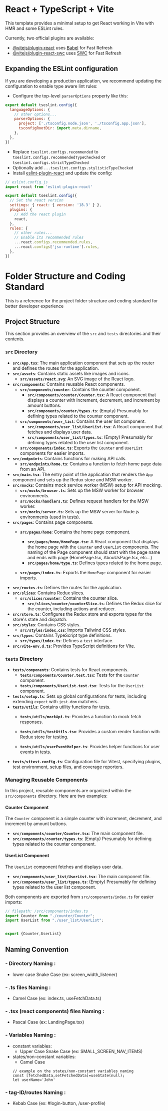 # React + TypeScript + Vite

This template provides a minimal setup to get React working in Vite with HMR and some ESLint rules.

Currently, two official plugins are available:

- [@vitejs/plugin-react](https://github.com/vitejs/vite-plugin-react/blob/main/packages/plugin-react/README.md) uses [Babel](https://babeljs.io/) for Fast Refresh
- [@vitejs/plugin-react-swc](https://github.com/vitejs/vite-plugin-react-swc) uses [SWC](https://swc.rs/) for Fast Refresh

## Expanding the ESLint configuration

If you are developing a production application, we recommend updating the configuration to enable type aware lint rules:

- Configure the top-level `parserOptions` property like this:

```js
export default tseslint.config({
  languageOptions: {
    // other options...
    parserOptions: {
      project: ['./tsconfig.node.json', './tsconfig.app.json'],
      tsconfigRootDir: import.meta.dirname,
    },
  },
})
```

- Replace `tseslint.configs.recommended` to `tseslint.configs.recommendedTypeChecked` or `tseslint.configs.strictTypeChecked`
- Optionally add `...tseslint.configs.stylisticTypeChecked`
- Install [eslint-plugin-react](https://github.com/jsx-eslint/eslint-plugin-react) and update the config:

```js
// eslint.config.js
import react from 'eslint-plugin-react'

export default tseslint.config({
  // Set the react version
  settings: { react: { version: '18.3' } },
  plugins: {
    // Add the react plugin
    react,
  },
  rules: {
    // other rules...
    // Enable its recommended rules
    ...react.configs.recommended.rules,
    ...react.configs['jsx-runtime'].rules,
  },
})
```

# Folder Structure and Coding Standard
This is a reference for the project folder structure and coding 
standard for better developer experience

## Project Structure

This section provides an overview of the `src` and `tests` directories and their contents.

### `src` Directory

- **`src/App.tsx`**: The main application component that sets up the router and defines the routes for the application.
- **`src/assets`**: Contains static assets like images and icons.
  - **`src/assets/react.svg`**: An SVG image of the React logo.
- **`src/components`**: Contains reusable React components.
  - **`src/components/counter`**: Contains the counter component.
    - **`src/components/counter/Counter.tsx`**: A React component that displays a counter with increment, decrement, and increment by amount buttons.
    - **`src/components/counter/types.ts`**: (Empty) Presumably for defining types related to the counter component.
  - **`src/components/user_list`**: Contains the user list component.
    - **`src/components/user_list/UserList.tsx`**: A React component that fetches and displays user data.
    - **`src/components/user_list/types.ts`**: (Empty) Presumably for defining types related to the user list component.
  - **`src/components/index.ts`**: Exports the `Counter` and `UserList` components for easier imports.
- **`src/endpoints`**: Contains functions for making API calls.
  - **`src/endpoints/home.ts`**: Contains a function to fetch home page data from an API.
- **`src/main.tsx`**: The entry point of the application that renders the `App` component and sets up the Redux store and MSW worker.
- **`src/mocks`**: Contains mock service worker (MSW) setup for API mocking.
  - **`src/mocks/browser.ts`**: Sets up the MSW worker for browser environments.
  - **`src/mocks/handlers.ts`**: Defines request handlers for the MSW worker.
  - **`src/mocks/server.ts`**: Sets up the MSW server for Node.js environments (used in tests).
- **`src/pages`**: Contains page components.
  - **`src/pages/home`**: Contains the home page component.
    - **`src/pages/home/HomePage.tsx`**: A React component that displays the home page with the `Counter` and `UserList` components. The naming of the Page component should start with the page name and ends with page (HomePage.tsx, AbouUsPage.tsx, etc...)
    - **`src/pages/home/type.ts`**: Defines types related to the home page.
    
  - **`src/pages/index.ts`**: Exports the `HomePage` component for easier imports.
- **`src/routes.ts`**: Defines the routes for the application.
- **`src/slices`**: Contains Redux slices.
  - **`src/slices/counter`**: Contains the counter slice.
    - **`src/slices/counter/counterSlice.ts`**: Defines the Redux slice for the counter, including actions and reducer.
- **`src/store.ts`**: Configures the Redux store and exports types for the store's state and dispatch.
- **`src/styles`**: Contains CSS styles.
  - **`src/styles/index.css`**: Imports Tailwind CSS styles.
- **`src/types`**: Contains TypeScript type definitions.
  - **`src/types/index.ts`**: Defines a `test` interface.
- **`src/vite-env.d.ts`**: Provides TypeScript definitions for Vite.

### `tests` Directory

- **`tests/components`**: Contains tests for React components.
  - **`tests/components/Counter.test.tsx`**: Tests for the `Counter` component.
  - **`tests/components/UserList.test.tsx`**: Tests for the `UserList` component.
- **`tests/setup.ts`**: Sets up global configurations for tests, including extending `expect` with `jest-dom` matchers.
- **`tests/utils`**: Contains utility functions for tests.
  - **`tests/utils/mockApi.ts`**: Provides a function to mock fetch responses.
  - **`tests/utils/testUtils.tsx`**: Provides a custom render function with Redux store for testing.
    
  
  - **`tests/utils/userEventHelper.ts`**: Provides helper functions for user events in tests.
- **`tests/vitest.config.ts`**: Configuration file for Vitest, specifying plugins, test environment, setup files, and coverage reporters.


### Managing Reusable Components

In this project, reusable components are organized within the `src/components` directory. Here are two examples:

#### Counter Component

The `Counter` component is a simple counter with increment, decrement, and increment by amount buttons.

- **`src/components/counter/Counter.tsx`**: The main component file.
- **`src/components/counter/types.ts`**: (Empty) Presumably for defining types related to the counter component.

#### UserList Component

The `UserList` component fetches and displays user data.

- **`src/components/user_list/UserList.tsx`**: The main component file.
- **`src/components/user_list/types.ts`**: (Empty) Presumably for defining types related to the user list component.

Both components are exported from `src/components/index.ts` for easier imports:

```typescript
// filepath: /src/components/index.ts
import Counter from "./counter/Counter";
import UserList from "./user_list/UserList";


export {Counter,UserList}
```

## Naming Convention
### - Directory Naming : 
  - lower case Snake Case (ex: screen_width_listener)

### - .ts files Naming : 
  -  Camel Case (ex: index.ts, useFetchData.ts)

### - .tsx (react components) files Naming : 
  -  Pascal Case (ex: LandingPage.tsx)

### - Variables Naming : 
  -  constant variables: 
      - Upper Case Snake Case (ex: SMALL_SCREEN_NAV_ITEMS)
  -  states/non-constant variables: 
      - Camel Case 
      ```
      // example on the states/non-constant variables naming
      const [fetchedData,setFetchedData]=useState(null);
      let userName='John'
      ```
### - tag-ID/routes Naming : 
  -  Kebab Case (ex: #login-button, /user-profile)